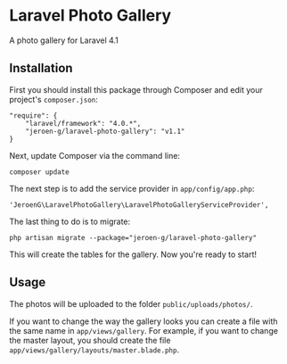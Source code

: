 Laravel Photo Gallery
=====================

A photo gallery for Laravel 4.1

## Installation
First you should install this package through Composer and edit your project's `composer.json`:

    "require": {
		"laravel/framework": "4.0.*",
		"jeroen-g/laravel-photo-gallery": "v1.1"
	}

Next, update Composer via the command line:

    composer update

The next step is to add the service provider in `app/config/app.php`:

    'JeroenG\LaravelPhotoGallery\LaravelPhotoGalleryServiceProvider',

The last thing to do is to migrate:

	php artisan migrate --package="jeroen-g/laravel-photo-gallery"

This will create the tables for the gallery. Now you're ready to start!

## Usage
The photos will be uploaded to the folder `public/uploads/photos/`.

If you want to change the way the gallery looks you can create a file with the same name in `app/views/gallery`. For example, if you want to change the master layout, you should create the file `app/views/gallery/layouts/master.blade.php`.